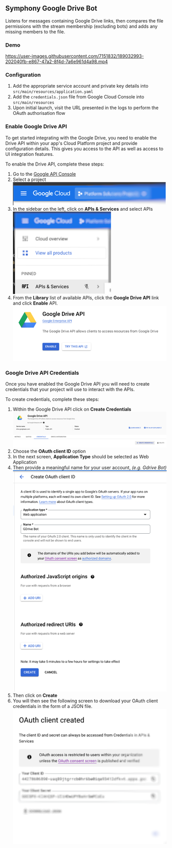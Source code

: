## Symphony Google Drive Bot
Listens for messages containing Google Drive links, then compares the file permissions with the stream membership (excluding bots) and adds any missing members to the file.

### Demo
https://user-images.githubusercontent.com/7151832/189032993-202040fb-e867-47a2-8f4d-7a6e961d4a98.mp4

### Configuration
1. Add the appropriate service account and private key details into `src/main/resources/application.yaml` 
2. Add the `credentials.json` file from Google Cloud Console into `src/main/resources`
3. Upon initial launch, visit the URL presented in the logs to perform the OAuth authorisation flow

### Enable Google Drive API
To get started integrating with the Google Drive, you need to enable the Drive API within your app's Cloud Platform project and provide configuration details. This gives you access to the API as well as access to UI integration features.

To enable the Drive API, complete these steps:
1. Go to the [Google API Console](https://console.developers.google.com/)
2. Select a project
![Google API Console](images/google_project.png?raw=true "Google API Console")
3. In the sidebar on the left, click on **APIs & Services** and select APIs
![APIs & Services](images/google_apis_services.png?raw=true "APIs & Services")
4. From the **Library** list of available APIs, click the **Google Drive API** link and click **Enable** API.
![Google Drive API](images/google_drive_api.png?raw=true "Google Drive API")

### Google Drive API Credentials
Once you have enabled the Google Drive API you will need to create credentials that your project will use to interact with the APIs.

To create credentials, complete these steps:
1. Within the Google Drive API click on **Create Credentials**
![Create Credentials](images/google_create_creds.png?raw=true "Create Credentials")
2. Choose the **OAuth client ID** option
3. In the next screen, **Application Type** should be selected as Web Application
4. Then provide a meaningful name for your user account, *(e.g. Gdrive Bot)*
![Credentials](images/google_creds.png?raw=true "Credentials")
5. Then click on **Create**
6. You will then see the following screen to download your OAuth client credentials in the form of a JSON file.
![OAuth Client](images/google_client.png?raw=true "OAuth Client")